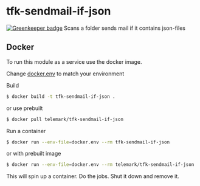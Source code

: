 # tfk-sendmail-if-json

[![Greenkeeper badge](https://badges.greenkeeper.io/telemark/tfk-sendmail-if-json.svg)](https://greenkeeper.io/)
Scans a folder sends mail if it contains json-files

## Docker
To run this module as a service use the docker image.

Change [docker.env](docker.env) to match your environment

Build
```sh
$ docker build -t tfk-sendmail-if-json .
```

or use prebuilt
```sh
$ docker pull telemark/tfk-sendmail-if-json
```

Run a container

```sh
$ docker run --env-file=docker.env --rm tfk-sendmail-if-json 
```

or with prebuilt image

```sh
$ docker run --env-file=docker.env --rm telemark/tfk-sendmail-if-json 
```

This will spin up a container. Do the jobs. Shut it down and remove it.
